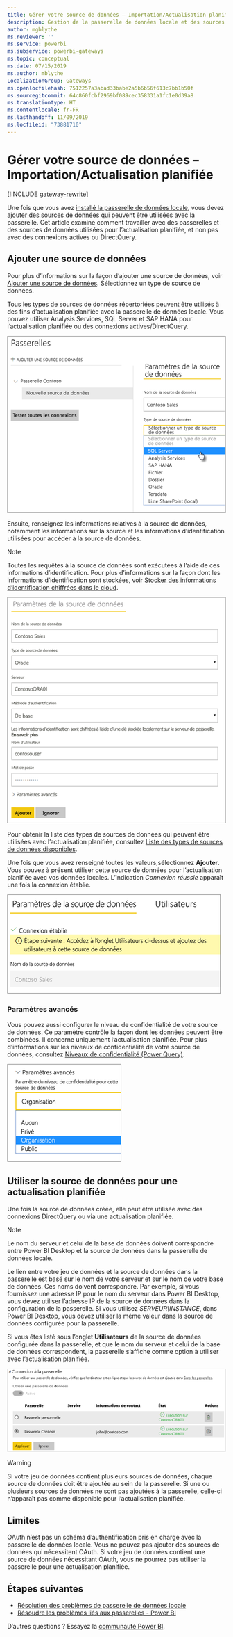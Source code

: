 ```yaml
---
title: Gérer votre source de données – Importation/Actualisation planifiée
description: Gestion de la passerelle de données locale et des sources de données associées. Cet article porte spécifiquement sur les sources de données qui peuvent être utilisées avec les fonctions d’importation et d’actualisation planifiée.
author: mgblythe
ms.reviewer: ''
ms.service: powerbi
ms.subservice: powerbi-gateways
ms.topic: conceptual
ms.date: 07/15/2019
ms.author: mblythe
LocalizationGroup: Gateways
ms.openlocfilehash: 7512257a3abad33babe2a5b6b56f613c7bb1b50f
ms.sourcegitcommit: 64c860fcbf2969bf089cec358331a1fc1e0d39a8
ms.translationtype: HT
ms.contentlocale: fr-FR
ms.lasthandoff: 11/09/2019
ms.locfileid: "73881710"
---
```

# <a name="manage-your-data-source---importscheduled-refresh"></a>Gérer votre source de données – Importation/Actualisation planifiée

[!INCLUDE [gateway-rewrite](includes/gateway-rewrite.md)]

Une fois que vous avez [installé la passerelle de données locale](/data-integration/gateway/service-gateway-install), vous devez [ajouter des sources de données](service-gateway-data-sources.md#add-a-data-source) qui peuvent être utilisées avec la passerelle. Cet article examine comment travailler avec des passerelles et des sources de données utilisées pour l’actualisation planifiée, et non pas avec des connexions actives ou DirectQuery.

## <a name="add-a-data-source"></a>Ajouter une source de données

Pour plus d’informations sur la façon d’ajouter une source de données, voir [Ajouter une source de données](service-gateway-data-sources.md#add-a-data-source). Sélectionnez un type de source de données.

Tous les types de sources de données répertoriées peuvent être utilisés à des fins d’actualisation planifiée avec la passerelle de données locale. Vous pouvez utiliser Analysis Services, SQL Server et SAP HANA pour l’actualisation planifiée ou des connexions actives/DirectQuery.

![Sélectionner la source de données](media/service-gateway-enterprise-manage-scheduled-refresh/datasourcesettings2.png)

Ensuite, renseignez les informations relatives à la source de données, notamment les informations sur la source et les informations d’identification utilisées pour accéder à la source de données.

> [!NOTE]
> Toutes les requêtes à la source de données sont exécutées à l’aide de ces informations d’identification. Pour plus d’informations sur la façon dont les informations d’identification sont stockées, voir [Stocker des informations d’identification chiffrées dans le cloud](service-gateway-data-sources.md#store-encrypted-credentials-in-the-cloud).

![Spécification des paramètres de la source de données](media/service-gateway-enterprise-manage-scheduled-refresh/datasourcesettings3-oracle.png)

Pour obtenir la liste des types de sources de données qui peuvent être utilisées avec l’actualisation planifiée, consultez [Liste des types de sources de données disponibles](service-gateway-data-sources.md#list-of-available-data-source-types).

Une fois que vous avez renseigné toutes les valeurs,sélectionnez **Ajouter**. Vous pouvez à présent utiliser cette source de données pour l’actualisation planifiée avec vos données locales. L’indication *Connexion réussie* apparaît une fois la connexion établie.

![Affichage de l’état de la connexion](media/service-gateway-enterprise-manage-scheduled-refresh/datasourcesettings4.png)

### <a name="advanced-settings"></a>Paramètres avancés

Vous pouvez aussi configurer le niveau de confidentialité de votre source de données. Ce paramètre contrôle la façon dont les données peuvent être combinées. Il concerne uniquement l’actualisation planifiée. Pour plus d’informations sur les niveaux de confidentialité de votre source de données, consultez [Niveaux de confidentialité (Power Query)](https://support.office.com/article/Privacy-levels-Power-Query-CC3EDE4D-359E-4B28-BC72-9BEE7900B540).

![Définition du niveau de confidentialité](media/service-gateway-enterprise-manage-scheduled-refresh/datasourcesettings9.png)

## <a name="use-the-data-source-for-scheduled-refresh"></a>Utiliser la source de données pour une actualisation planifiée

Une fois la source de données créée, elle peut être utilisée avec des connexions DirectQuery ou via une actualisation planifiée.

> [!NOTE]
> Le nom du serveur et celui de la base de données doivent correspondre entre Power BI Desktop et la source de données dans la passerelle de données locale.

Le lien entre votre jeu de données et la source de données dans la passerelle est basé sur le nom de votre serveur et sur le nom de votre base de données. Ces noms doivent correspondre. Par exemple, si vous fournissez une adresse IP pour le nom du serveur dans Power BI Desktop, vous devez utiliser l’adresse IP de la source de données dans la configuration de la passerelle. Si vous utilisez *SERVEUR\INSTANCE*, dans Power BI Desktop, vous devez utiliser la même valeur dans la source de données configurée pour la passerelle.

Si vous êtes listé sous l’onglet **Utilisateurs** de la source de données configurée dans la passerelle, et que le nom du serveur et celui de la base de données correspondent, la passerelle s’affiche comme option à utiliser avec l’actualisation planifiée.

![Affichage des utilisateurs](media/service-gateway-enterprise-manage-scheduled-refresh/powerbi-gateway-enterprise-schedule-refresh.png)

> [!WARNING]
> Si votre jeu de données contient plusieurs sources de données, chaque source de données doit être ajoutée au sein de la passerelle. Si une ou plusieurs sources de données ne sont pas ajoutées à la passerelle, celle-ci n’apparaît pas comme disponible pour l’actualisation planifiée.

## <a name="limitations"></a>Limites

OAuth n’est pas un schéma d’authentification pris en charge avec la passerelle de données locale. Vous ne pouvez pas ajouter des sources de données qui nécessitent OAuth. Si votre jeu de données contient une source de données nécessitant OAuth, vous ne pourrez pas utiliser la passerelle pour une actualisation planifiée.

## <a name="next-steps"></a>Étapes suivantes

* [Résolution des problèmes de passerelle de données locale](/data-integration/gateway/service-gateway-tshoot)
* [Résoudre les problèmes liés aux passerelles - Power BI](service-gateway-onprem-tshoot.md)

D’autres questions ? Essayez la [communauté Power BI](https://community.powerbi.com/).

